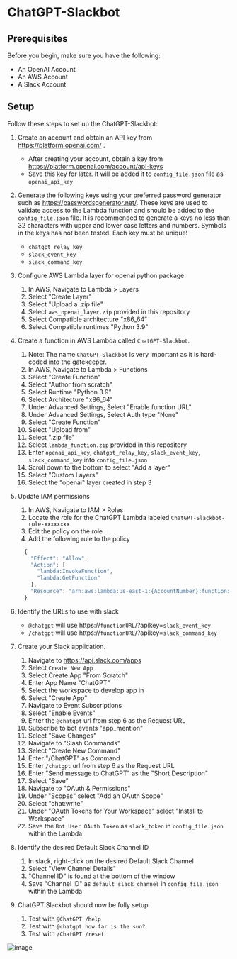 # ChatGPT-Slackbot

## Prerequisites

Before you begin, make sure you have the following:

- An OpenAI Account
- An AWS Account
- A Slack Account

## Setup

Follow these steps to set up the ChatGPT-Slackbot:

1. Create an account and obtain an API key from https://platform.openai.com/ .
   - After creating your account, obtain a key from https://platform.openai.com/account/api-keys
   - Save this key for later. It will be added it to `config_file.json` file as `openai_api_key`

2. Generate the following keys using your preferred password generator such as https://passwordsgenerator.net/. These keys are used to validate access to the Lambda function and should be added to the `config_file.json` file. It is recommended to generate a keys no less than 32 characters with upper and lower case letters and numbers. Symbols in the keys has not been tested. Each key must be unique!
    - `chatgpt_relay_key`
    - `slack_event_key`
    - `slack_command_key`

3. Configure AWS Lambda layer for openai python package
   1. In AWS, Navigate to Lambda > Layers
   2. Select "Create Layer"
   3. Select "Upload a .zip file"
   4. Select `aws_openai_layer.zip` provided in this repository 
   5. Select Compatible architecture "x86_64"
   6. Select Compatible runtimes "Python 3.9"

4. Create a function in AWS Lambda called `ChatGPT-Slackbot`.
    1. Note: The name `ChatGPT-Slackbot` is very important as it is hard-coded into the gatekeeper. 
    2. In AWS, Navigate to Lambda > Functions 
    3. Select "Create Function"
    4. Select "Author from scratch"
    5. Select Runtime "Python 3.9"
    6. Select Architecture "x86_64"
    7. Under Advanced Settings, Select "Enable function URL"
    8. Under Advanced Settings, Select Auth type "None"
    9. Select "Create Function"
    10. Select "Upload from"
    11. Select ".zip file"
    12. Select `lambda_function.zip` provided in this repository 
    13. Enter `openai_api_key`, `chatgpt_relay_key`, `slack_event_key`, `slack_command_key` into `config_file.json`
    14. Scroll down to the bottom to select "Add a layer"
    15. Select "Custom Layers"
    16. Select the "openai" layer created in step 3

5. Update IAM permissions
   1. In AWS, Navigate to IAM > Roles
   2. Locate the role for the ChatGPT Lambda labeled `ChatGPT-Slackbot-role-xxxxxxxx`
   3. Edit the policy on the role 
   4. Add the following rule to the policy
   ```javascript
     {
       "Effect": "Allow",
       "Action": [
         "lambda:InvokeFunction",
         "lambda:GetFunction"
       ],
       "Resource": "arn:aws:lambda:us-east-1:{AccountNumber}:function:ChatGPT-Slackbot"
     }
   
6. Identify the URLs to use with slack
   - `@chatgpt` will use https://`functionURL`/?apikey=`slack_event_key`
   - `/chatgpt` will use https://`functionURL`/?apikey=`slack_command_key`

7. Create your Slack application.
   1. Navigate to https://api.slack.com/apps
   2. Select `Create New App`
   3. Select Create App "From Scratch"
   4. Enter App Name "ChatGPT"
   5. Select the workspace to develop app in
   6. Select "Create App"
   7. Navigate to Event Subscriptions
   8. Select "Enable Events"
   9. Enter the `@chatgpt` url from step 6 as the Request URL
   10. Subscribe to bot events "app_mention"
   11. Select "Save Changes"
   12. Navigate to "Slash Commands"
   13. Select "Create New Command"
   14. Enter "/ChatGPT" as Command
   15. Enter `/chatgpt` url from step 6 as the Request URL
   16. Enter "Send message to ChatGPT" as the "Short Description"
   17. Select "Save"
   18. Navigate to "OAuth & Permissions"
   19. Under "Scopes" select "Add an OAuth Scope"
   20. Select "chat:write"
   21. Under "OAuth Tokens for Your Workspace" select "Install to Workspace"
   22. Save the `Bot User OAuth Token` as `slack_token` in `config_file.json` within the Lambda

8. Identify the desired Default Slack Channel ID
   1. In slack, right-click on the desired Default Slack Channel
   2. Select "View Channel Details"
   3. "Channel ID" is found at the bottom of the window
   4. Save "Channel ID" as `default_slack_channel` in `config_file.json` within the Lambda

9. ChatGPT Slackbot should now be fully setup
   1. Test with `@ChatGPT /help`
   2. Test with `@chatgpt how far is the sun?`
   3. Test with `/ChatGPT /reset`
   
![image](https://user-images.githubusercontent.com/10255679/224473318-8f39f752-dbc5-470e-a9b7-7b8ea1b9854a.png)
